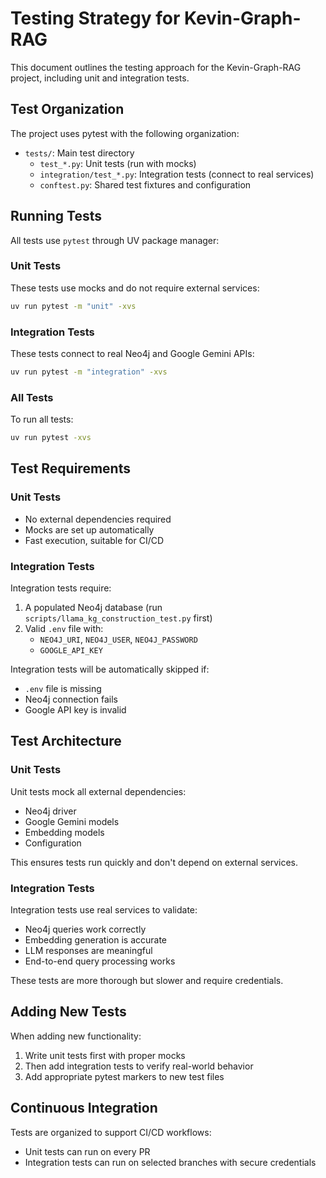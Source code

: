 # Testing Strategy for Kevin-Graph-RAG

This document outlines the testing approach for the Kevin-Graph-RAG project, including unit and integration tests.

## Test Organization

The project uses pytest with the following organization:

- `tests/`: Main test directory
  - `test_*.py`: Unit tests (run with mocks)
  - `integration/test_*.py`: Integration tests (connect to real services)
  - `conftest.py`: Shared test fixtures and configuration

## Running Tests

All tests use `pytest` through UV package manager:

### Unit Tests

These tests use mocks and do not require external services:

```bash
uv run pytest -m "unit" -xvs
```

### Integration Tests

These tests connect to real Neo4j and Google Gemini APIs:

```bash
uv run pytest -m "integration" -xvs
```

### All Tests

To run all tests:

```bash
uv run pytest -xvs
```

## Test Requirements

### Unit Tests

- No external dependencies required
- Mocks are set up automatically
- Fast execution, suitable for CI/CD

### Integration Tests

Integration tests require:

1. A populated Neo4j database (run `scripts/llama_kg_construction_test.py` first)
2. Valid `.env` file with:
   - `NEO4J_URI`, `NEO4J_USER`, `NEO4J_PASSWORD`
   - `GOOGLE_API_KEY`

Integration tests will be automatically skipped if:
- `.env` file is missing
- Neo4j connection fails
- Google API key is invalid

## Test Architecture

### Unit Tests

Unit tests mock all external dependencies:
- Neo4j driver
- Google Gemini models
- Embedding models
- Configuration

This ensures tests run quickly and don't depend on external services.

### Integration Tests

Integration tests use real services to validate:
- Neo4j queries work correctly
- Embedding generation is accurate
- LLM responses are meaningful
- End-to-end query processing works

These tests are more thorough but slower and require credentials.

## Adding New Tests

When adding new functionality:

1. Write unit tests first with proper mocks
2. Then add integration tests to verify real-world behavior
3. Add appropriate pytest markers to new test files

## Continuous Integration

Tests are organized to support CI/CD workflows:
- Unit tests can run on every PR
- Integration tests can run on selected branches with secure credentials
